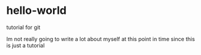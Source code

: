 # hello-world
tutorial for git

Im not really going to write a lot about myself at this point in time since
this is just a tutorial
